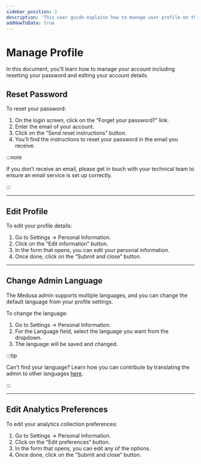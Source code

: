 ```yaml
---
sidebar_position: 2
description: 'This user guide explains how to manage user profile on the Medusa admin. Learn how to edit a user profile and reset user password.'
addHowToData: true
---
```


# Manage Profile

In this document, you’ll learn how to manage your account including resetting your password and editing your account details.

## Reset Password

To reset your password:

1. On the login screen, click on the “Forget your password?” link.
2. Enter the email of your account.
3. Click on the “Send reset instructions” button.
4. You’ll find the instructions to reset your password in the email you receive.

:::note

If you don’t receive an email, please get in touch with your technical team to ensure an email service is set up correctly.

:::

---

## Edit Profile

To edit your profile details:

1. Go to Settings → Personal Information.
2. Click on the “Edit information” button.
3. In the form that opens, you can edit your personal information.
4. Once done, click on the “Submit and close” button.

---

## Change Admin Language

The Medusa admin supports multiple languages, and you can change the default language from your profile settings.

To change the language:

1. Go to Settings → Personal Information.
2. For the Language field, select the language you want from the dropdown.
3. The language will be saved and changed.

:::tip

Can't find your language? Learn how you can contribute by translating the admin to other languages [here](../../contribution/admin-translations.md#method-2-using-github).

:::

---

## Edit Analytics Preferences

To edit your analytics collection preferences:

1. Go to Settings → Personal Information.
2. Click on the “Edit preferences” button.
3. In the form that opens, you can edit any of the options.
4. Once done, click on the “Submit and close” button.
